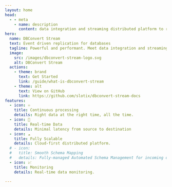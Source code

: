 ```yaml
---
layout: home
head:
  - - meta
    - name: description
      content: data integration and streaming distributed platform to replicate data between databases. 
hero:
  name: DBConvert Stream
  text: Event driven replication for databases
  tagline: Powerful and performant. Meet data integration and streaming distributed platform to replicate data between databases. 
  image:
    src: /images/dbconvert-stream-logo.svg
    alt: DBConvert Stream
  actions:
    - theme: brand
      text: Get Started
      link: /guide/what-is-dbconvert-stream
    - theme: alt
      text: View on GitHub
      link: https://github.com/slotix/dbconvert-stream-docs
features:
  - icon: ♾️
    title: Continuous processing
    details: Right data at the right time, all the time.
  - icon: 🚀
    title: Real-time Data 
    details: Minimal latency from source to destination
  - icon: ☁️
    title: Fully Scalable
    details: Cloud-first distributed platform.
  # - icon: 
  #   title: Smooth Schema Mapping
  #   details: Fully-managed Automated Schema Management for incoming data with the desired destination.
  - icon: 📈
    title: Monitoring
    details: Real-time data monitoring.
  
---
```



<!-- <script setup>
import Counter from './components/Counter.vue'
</script>
<Counter/> -->